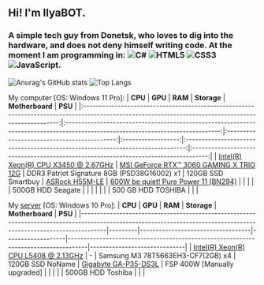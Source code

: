 ## Hi! I'm IlyaBOT.
### A simple tech guy from Donetsk, who loves to dig into the hardware, and does not deny himself writing code. At the moment I am programming in: ![C#](https://img.shields.io/badge/c%23-%23239120.svg?style=for-the-badge&logo=c-sharp&logoColor=white) ![HTML5](https://img.shields.io/badge/html5-%23E34F26.svg?style=for-the-badge&logo=html5&logoColor=white) ![CSS3](https://img.shields.io/badge/css3-%231572B6.svg?style=for-the-badge&logo=css3&logoColor=white) ![JavaScript](https://img.shields.io/badge/javascript-%23323330.svg?style=for-the-badge&logo=javascript&logoColor=%23F7DF1E).

![Anurag's GitHub stats](https://github-readme-stats.vercel.app/api?username=ilyabot&show_icons=true&theme=radical)
![Top Langs](https://github-readme-stats.vercel.app/api/top-langs/?username=ilyabot&langs_count=6&layout=compact&theme=radical)

My computer [OS: Windows 11 Pro]:
|                                                                        **CPU**                                                                       |                                                             **GPU**                                                             |                   **RAM**                   |     **Storage**    |                                 **Motherboard**                                |                                       **PSU**                                       |
|:----------------------------------------------------------------------------------------------------------------------------------------------------:|:-------------------------------------------------------------------------------------------------------------------------------:|:-------------------------------------------:|:------------------:|:------------------------------------------------------------------------------:|:-----------------------------------------------------------------------------------:|
| [Intel(R) Xeon(R) CPU X3450 @ 2.67GHz](https://ark.intel.com/content/www/ru/ru/ark/products/42915/intel-core-i5750-processor-8m-cache-2-66-ghz.html) | [MSI GeForce RTX™ 3060 GAMING X TRIO 12G](https://www.msi.com/Graphics-Card/GeForce-RTX-3060-GAMING-X-TRIO-12G#FinAirflow-href) | DDR3 Patriot Signature 8GB (PSD38G16002) x1 | 120GB SSD Smartbuy | [ASRock H55M-LE](https://www.asrock.com/mb/Intel/H55M-LE/index.ru.asp?cat=CPU) | [600W be quiet! Pure Power 11 (BN294)](https://www.bequiet.com/en/powersupply/1543) |
|                                                                                                                                                      |                                                                                                                                 |                                             |  500GB HDD Seagate |                                                                                |                                                                                     |
|                                                                                                                                                      |                                                                                                                                 |                                             | 500 GB HDD TOSHIBA |                                                                                |                                                                                     |

My [server](http://ibifs.ddns.net/) [OS: Windows 10 Pro]:
| **CPU**                                                                                                                                                            | **GPU** | **RAM**                           | **Storage**       | **Motherboard**                                                                    | **PSU**                      |
|--------------------------------------------------------------------------------------------------------------------------------------------------------------------|---------|-----------------------------------|-------------------|------------------------------------------------------------------------------------|------------------------------|
| [Intel(R) Xeon(R) CPU L5408 @ 2.13GHz](https://ark.intel.com/content/www/ru/ru/ark/products/34695/intel-xeon-processor-l5408-12m-cache-2-13-ghz-1066-mhz-fsb.html) | -       | Samsung M3 78T5663EH3-CF7(2GB) x4 |  120GB SSD NoName | [Gigabyte GA-P35-DS3L](https://www.gigabyte.com/Motherboard/GA-P35-DS3L-rev-20#ov) | FSP 400W [Manually upgraded] |
|                                                                                                                                                                    |         |                                   | 500GB HDD Toshiba |                                                                                    |                              |
